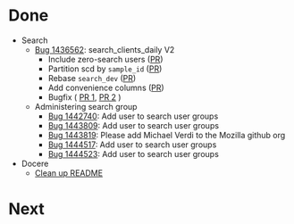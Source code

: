 # Done

* Search
  * [Bug 1436562](http://bugzil.la/1436562): search_clients_daily V2
    * Include zero-search users ([PR](https://github.com/mozilla/python_mozetl/pull/198))
    * Partition scd by `sample_id` ([PR](https://github.com/mozilla/python_mozetl/pull/200))
    * Rebase `search_dev` ([PR](https://github.com/mozilla/python_mozetl/pull/201))
    * Add convenience columns ([PR](https://github.com/mozilla/python_mozetl/pull/202))
    * Bugfix (
        [PR 1](https://github.com/mozilla/python_mozetl/pull/203),
        [PR 2](https://github.com/mozilla/python_mozetl/pull/204)
      )
  * Administering search group
    * [Bug 1442740](http://bugzil.la/1442740): Add user to search user groups
    * [Bug 1443809](http://bugzil.la/1443809): Add user to search user groups
    * [Bug 1443819](http://bugzil.la/1443819): Please add Michael Verdi to the Mozilla github org
    * [Bug 1444517](http://bugzil.la/1444517): Add user to search user groups
    * [Bug 1444523](http://bugzil.la/1444523): Add user to search user groups
* Docere
  * [Clean up README](https://github.com/harterrt/docere/pull/9)

# Next



